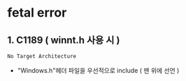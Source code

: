 # fetal error 

## 1. C1189 ( winnt.h 사용 시 )

```bash
No Target Architecture
```

- "Windows.h"헤더 파일을 우선적으로 include ( 맨 위에 선언 ) 
